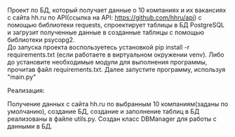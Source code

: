 Проект по БД, который получает данные о 10 компаниях и их вакансиях с сайта hh.ru по API(ссылка на API: https://github.com/hhru/api) с помощью библиотеки requests, спроектирует таблицы в БД PostgreSQL  и загрузит полученные данные в созданные таблицы с помощью библиотеки psycopg2.  
До запуска проекта воспользуетесь установкой pip install -r requirements.txt (если работаете в виртуальном окружении venv). Либо до установите необходимые модули для выполнения программы, прочитав файл requirements.txt.
Далее запустите программу, используя "main.py"

Реализация: 

Получение данных с сайта hh.ru по выбранным 10 компаниям(заданы по умолчанию), создание БД, создание и заполнение таблиц в БД реализованы в файле utils.py. Создан класс DBManager для работы с данными в БД.

